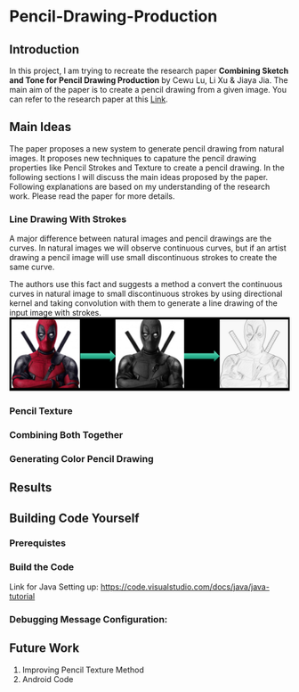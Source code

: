 # Pencil-Drawing-Production

## Introduction
In this project, I am trying to recreate the research paper **Combining Sketch and Tone for Pencil Drawing Production** by Cewu Lu, Li Xu & Jiaya Jia. The main aim of the paper is to create a pencil drawing from a given image. You can refer to the research paper at this [Link](http://www.cse.cuhk.edu.hk/~leojia/projects/pencilsketch/pencil_drawing.htm).

## Main Ideas
The paper proposes a new system to generate pencil drawing from natural images. It proposes new techniques to capature the pencil drawing properties like Pencil Strokes and Texture to create a pencil drawing. In the following sections I will discuss the main ideas proposed by the paper. Following explanations are based on my understanding of the research work. Please read the paper for more details.

### Line Drawing With Strokes
A major difference between natural images and pencil drawings are the curves. In natural images we will observe continuous curves, but if an artist drawing a pencil image will use small discontinuous strokes to create the same curve.

The authors use this fact and suggests a method a convert the continuous curves in natural image to small discontinuous strokes by using directional kernel and taking convolution with them to generate a line drawing of the input image with strokes.
![Line Drawing with Strokes](/Java/readme-images/LineStrokesGen.PNG "Line Drawing with Strokes") 

### Pencil Texture

### Combining Both Together

### Generating Color Pencil Drawing


## Results



## Building Code Yourself

### Prerequistes

### Build the Code

Link for Java Setting up: https://code.visualstudio.com/docs/java/java-tutorial

### Debugging Message Configuration:


## Future Work
1. Improving Pencil Texture Method
2. Android Code